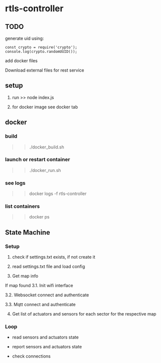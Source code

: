 # rtls-controller

## TODO

generate uid using:

    const crypto = require('crypto');
    console.log(crypto.randomUUID());

add docker files

Download external files for rest service

## setup

  1. run
    >> node index.js

  2. for docker image see docker tab

## docker

### build
>> ./docker_build.sh

### launch or restart container
>> ./docker_run.sh

### see logs
>> docker logs -f rtls-controller

### list containers
>> docker ps


## State Machine

### Setup

1. check if settings.txt exists, if not create it

2. read settings.txt file and load config

3. Get map info

If map found
  3.1. Init wifi interface

  3.2. Websocket connect and authenticate

  3.3. Mqtt connect and authenticate

4. Get list of actuators and sensors for each sector for the respective map

### Loop

- read sensors and actuators state

- report sensors and actuators state

- check connections
